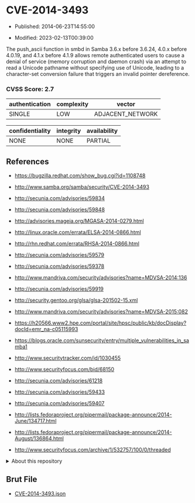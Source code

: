 # CVE-2014-3493

- Published: 2014-06-23T14:55:00

- Modified: 2023-02-13T00:39:00

The push_ascii function in smbd in Samba 3.6.x before 3.6.24, 4.0.x before 4.0.19, and 4.1.x before 4.1.9 allows remote authenticated users to cause a denial of service (memory corruption and daemon crash) via an attempt to read a Unicode pathname without specifying use of Unicode, leading to a character-set conversion failure that triggers an invalid pointer dereference.

### CVSS Score: **2.7**

| authentication | complexity | vector |
| --- | --- | --- |
| SINGLE | LOW | ADJACENT_NETWORK |

| confidentiality | integrity | availability |
| --- | --- | --- |
| NONE | NONE | PARTIAL |

## References

* https://bugzilla.redhat.com/show_bug.cgi?id=1108748

* http://www.samba.org/samba/security/CVE-2014-3493

* http://secunia.com/advisories/59834

* http://secunia.com/advisories/59848

* http://advisories.mageia.org/MGASA-2014-0279.html

* http://linux.oracle.com/errata/ELSA-2014-0866.html

* http://rhn.redhat.com/errata/RHSA-2014-0866.html

* http://secunia.com/advisories/59579

* http://secunia.com/advisories/59378

* http://www.mandriva.com/security/advisories?name=MDVSA-2014:136

* http://secunia.com/advisories/59919

* http://security.gentoo.org/glsa/glsa-201502-15.xml

* http://www.mandriva.com/security/advisories?name=MDVSA-2015:082

* https://h20566.www2.hpe.com/portal/site/hpsc/public/kb/docDisplay?docId=emr_na-c05115993

* https://blogs.oracle.com/sunsecurity/entry/multiple_vulnerabilities_in_samba1

* http://www.securitytracker.com/id/1030455

* http://www.securityfocus.com/bid/68150

* http://secunia.com/advisories/61218

* http://secunia.com/advisories/59433

* http://secunia.com/advisories/59407

* http://lists.fedoraproject.org/pipermail/package-announce/2014-June/134717.html

* http://lists.fedoraproject.org/pipermail/package-announce/2014-August/136864.html

* http://www.securityfocus.com/archive/1/532757/100/0/threaded

<details>
<summary>About this repository</summary> 

  This repository is part of the project [Live Hack CVE](https://github.com/Live-Hack-CVE). Main website can be found [www.live-hack.org](https://www.live-hack.org) 
  
  Made by [Sn0wAlice](https://github.com/Sn0wAlice) for the people that care about security and need to have a feed of the latest CVEs. Hope you enjoy it, don't forget to star the repo and follow me on [Twitter](https://twitter.com/Sn0wAlice) and [Github](https://github.com/Sn0wAlice). And that is my [personnal website](https://www.alice-snow.me/)

  - [Home Page](https://github.com/Live-Hack-CVE)
  - [Framework](https://github.com/Live-Hack-CVE/cve-framework)
  - [CVE database](https://github.com/Live-Hack-CVE/full_database)
  - [Changelog](https://github.com/Live-Hack-CVE/Changelog)
</details>

## Brut File

* [CVE-2014-3493.json](https://raw.githubusercontent.com/Live-Hack-CVE/full_database/main/cves/2014/CVE-2014-3493.json)

